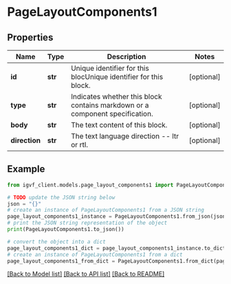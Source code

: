 # PageLayoutComponents1


## Properties

Name | Type | Description | Notes
------------ | ------------- | ------------- | -------------
**id** | **str** | Unique identifier for this blocUnique identifier for this block. | [optional] 
**type** | **str** | Indicates whether this block contains markdown or a component specification. | [optional] 
**body** | **str** | The text content of this block. | [optional] 
**direction** | **str** | The text language direction -- ltr or rtl. | [optional] 

## Example

```python
from igvf_client.models.page_layout_components1 import PageLayoutComponents1

# TODO update the JSON string below
json = "{}"
# create an instance of PageLayoutComponents1 from a JSON string
page_layout_components1_instance = PageLayoutComponents1.from_json(json)
# print the JSON string representation of the object
print(PageLayoutComponents1.to_json())

# convert the object into a dict
page_layout_components1_dict = page_layout_components1_instance.to_dict()
# create an instance of PageLayoutComponents1 from a dict
page_layout_components1_from_dict = PageLayoutComponents1.from_dict(page_layout_components1_dict)
```
[[Back to Model list]](../README.md#documentation-for-models) [[Back to API list]](../README.md#documentation-for-api-endpoints) [[Back to README]](../README.md)


